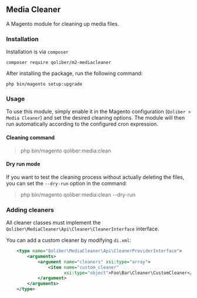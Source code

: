 ## Media Cleaner

A Magento module for cleaning up media files.


### Installation

Installation is via `composer`
```
composer require qoliber/m2-mediacleaner
```

After installing the package, run the following command:
```
php bin/magento setup:upgrade
```

### Usage

To use this module, simply enable it in the Magento configuration (`Qoliber > Media Cleaner`) and set the desired cleaning options. The module will then run automatically according to the configured cron expression.

#### Cleaning command

> php bin/magento qoliber:media:clean

#### Dry run mode

If you want to test the cleaning process without actually deleting the files, you can set the `--dry-run` option in the command:
> php bin/magento qoliber:media:clean --dry-run


### Adding cleaners

All cleaner classes must implement the `Qoliber\MediaCleaner\Api\Cleaner\CleanerInterface` interface.

You can add a custom cleaner by modifying `di.xml`:
```xml
    <type name="Qoliber\MediaCleaner\Api\CleanerProviderInterface">
        <arguments>
            <argument name="cleaners" xsi:type="array">
                <item name="custom_cleaner"
                      xsi:type="object">Foo\Bar\Cleaner\CustomCleaner</item>
            </argument>
        </arguments>
    </type>
```
